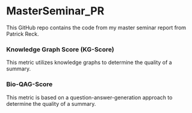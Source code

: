 # MasterSeminar_PR

This GitHub repo contains the code from my master seminar report from Patrick Reck.



### Knowledge Graph Score (KG-Score)
This metric utilizes knowledge graphs to determine the quality of a summary.

### Bio-QAG-Score
This metric is based on a question-answer-generation approach to determine the quality of a summary.